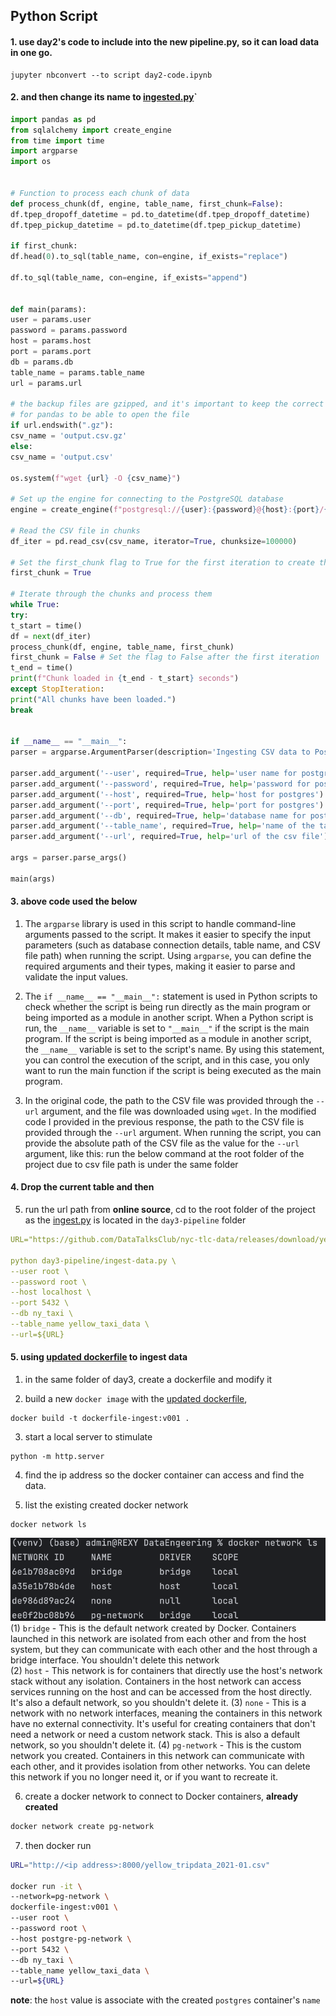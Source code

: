 ## Python Script 
#### 1. use day2's code to include into the new pipeline.py, so it can load data in one go.
```terminal
jupyter nbconvert --to script day2-code.ipynb 
```

#### 2. and then change its name to [ingested.py](ingest-data.py)`
```python
import pandas as pd  
from sqlalchemy import create_engine  
from time import time  
import argparse  
import os  
  
  
# Function to process each chunk of data  
def process_chunk(df, engine, table_name, first_chunk=False):  
df.tpep_dropoff_datetime = pd.to_datetime(df.tpep_dropoff_datetime)  
df.tpep_pickup_datetime = pd.to_datetime(df.tpep_pickup_datetime)  
  
if first_chunk:  
df.head(0).to_sql(table_name, con=engine, if_exists="replace")  
  
df.to_sql(table_name, con=engine, if_exists="append")  
  
  
def main(params):  
user = params.user  
password = params.password  
host = params.host  
port = params.port  
db = params.db  
table_name = params.table_name  
url = params.url  
  
# the backup files are gzipped, and it's important to keep the correct extension  
# for pandas to be able to open the file  
if url.endswith(".gz"):  
csv_name = 'output.csv.gz'  
else:  
csv_name = 'output.csv'  
  
os.system(f"wget {url} -O {csv_name}")  
  
# Set up the engine for connecting to the PostgreSQL database  
engine = create_engine(f"postgresql://{user}:{password}@{host}:{port}/{db}")  
  
# Read the CSV file in chunks  
df_iter = pd.read_csv(csv_name, iterator=True, chunksize=100000)  
  
# Set the first_chunk flag to True for the first iteration to create the table and names of the columns  
first_chunk = True  
  
# Iterate through the chunks and process them  
while True:  
try:  
t_start = time()  
df = next(df_iter)  
process_chunk(df, engine, table_name, first_chunk)  
first_chunk = False # Set the flag to False after the first iteration  
t_end = time()  
print(f"Chunk loaded in {t_end - t_start} seconds")  
except StopIteration:  
print("All chunks have been loaded.")  
break  
  
  
if __name__ == "__main__":  
parser = argparse.ArgumentParser(description='Ingesting CSV data to Postgres')  
  
parser.add_argument('--user', required=True, help='user name for postgres')  
parser.add_argument('--password', required=True, help='password for postgres')  
parser.add_argument('--host', required=True, help='host for postgres')  
parser.add_argument('--port', required=True, help='port for postgres')  
parser.add_argument('--db', required=True, help='database name for postgres')  
parser.add_argument('--table_name', required=True, help='name of the table where we will write the results to')  
parser.add_argument('--url', required=True, help='url of the csv file')  
  
args = parser.parse_args()  
  
main(args)
```


#### 3. above code used the below
1.  The `argparse` library is used in this script to handle command-line arguments passed to the script. It makes it easier to specify the input parameters (such as database connection details, table name, and CSV file path) when running the script. Using `argparse`, you can define the required arguments and their types, making it easier to parse and validate the input values.

2.  The `if __name__ == "__main__":` statement is used in Python scripts to check whether the script is being run directly as the main program or being imported as a module in another script. When a Python script is run, the `__name__` variable is set to `"__main__"` if the script is the main program. If the script is being imported as a module in another script, the `__name__` variable is set to the script's name. By using this statement, you can control the execution of the script, and in this case, you only want to run the main function if the script is being executed as the main program.

3.  In the original code, the path to the CSV file was provided through the `--url` argument, and the file was downloaded using `wget`. In the modified code I provided in the previous response, the path to the CSV file is provided through the `--url` argument. When running the script, you can provide the absolute path of the CSV file as the value for the `--url` argument, like this: run the below command at the root folder of the project due to csv file path is under the same folder

#### 4. Drop the current table and then

5.  run the url path from **online source**, cd to the root folder of the project as the [ingest.py](ingest-data.py) is located in the `day3-pipeline` folder
```yaml
URL="https://github.com/DataTalksClub/nyc-tlc-data/releases/download/yellow/yellow_tripdata_2021-01.csv.gz"

python day3-pipeline/ingest-data.py \
--user root \
--password root \
--host localhost \
--port 5432 \
--db ny_taxi \
--table_name yellow_taxi_data \
--url=${URL}
```

#### 5. using [updated dockerfile](dockerfile) to ingest data
1. in the same folder of day3, create a dockerfile and modify it

2. build a new `docker image` with the [updated dockerfile](dockerfile),
```
docker build -t dockerfile-ingest:v001 .
```

3. start a local server to stimulate 
```
python -m http.server   
```

4. find the ip address so the docker container can access and find the data.

5. list the existing created docker network
```
docker network ls
```

![](../Pictures/Pasted%20image%2020230501143200.png)
(1)  `bridge` - This is the default network created by Docker. Containers launched in this network are isolated from each other and from the host system, but they can communicate with each other and the host through a bridge interface. You shouldn't delete this network  
(2) `host` - This network is for containers that directly use the host's network stack without any isolation. Containers in the host network can access services running on the host and can be accessed from the host directly. It's also a default network, so you shouldn't delete it.
(3) `none` - This is a network with no network interfaces, meaning the containers in this network have no external connectivity. It's useful for creating containers that don't need a network or need a custom network stack. This is also a default network, so you shouldn't delete it.
(4) `pg-network` - This is the custom network you created. Containers in this network can communicate with each other, and it provides isolation from other networks. You can delete this network if you no longer need it, or if you want to recreate it.

6. create a docker network to connect to Docker containers, **already created**
```bash
docker network create pg-network
```

7. then docker run
```bash
URL="http://<ip address>:8000/yellow_tripdata_2021-01.csv"

docker run -it \
--network=pg-network \
dockerfile-ingest:v001 \
--user root \
--password root \
--host postgre-pg-network \
--port 5432 \
--db ny_taxi \
--table_name yellow_taxi_data \
--url=${URL}
```
**note**: the `host` value is associate with the created `postgres` container's `name`